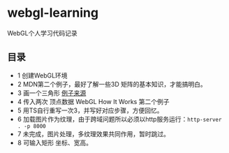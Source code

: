 # webgl-learning
WebGL个人学习代码记录

## 目录
- 1 创建WebGL环境
- 2 MDN第二个例子，最好了解一些3D 矩阵的基本知识，才能搞明白。
- 3 画一个三角形
[例子来源](https://webglfundamentals.org/webgl/lessons/webgl-fundamentals.html)
- 4 传入两次 顶点数据
WebGL How It Works 第二个例子
- 5 用TS自行重写一次3，并写好对应步骤，方便回忆。
- 6 加载图片作为纹理，由于跨域问题所以必须以http服务运行：`http-server . -p 8000`
- 7 未完成，图片处理，多纹理效果共同作用，暂时跳过。
- 8 可输入矩形 坐标、宽高。